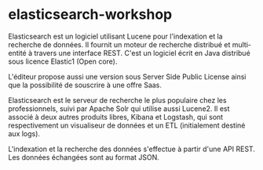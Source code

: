 # elasticsearch-workshop

Elasticsearch est un logiciel utilisant Lucene pour l'indexation et la recherche de données. Il fournit un moteur de recherche distribué et multi-entité à travers une interface REST. C'est un logiciel écrit en Java distribué sous licence Elastic1 (Open core). 

L'éditeur propose aussi une version sous Server Side Public License ainsi que la possibilité de souscrire à une offre Saas.

Elasticsearch est le serveur de recherche le plus populaire chez les professionnels, suivi par Apache Solr qui utilise aussi Lucene2. 
Il est associé à deux autres produits libres, Kibana et Logstash, qui sont respectivement un visualiseur de données et un ETL (initialement destiné aux logs).

L'indexation et la recherche des données s'effectue à partir d'une API REST. Les données échangées sont au format JSON.

